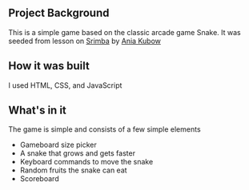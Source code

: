 ## Project Background

This is a simple game based on the classic arcade game Snake. It was seeded from lesson on [Srimba](https://scrimba.com/learn/snakegame) by [Ania Kubow](https://twitter.com/ania_kubow)

## How it was built

I used HTML, CSS, and JavaScript

## What's in it

The game is simple and consists of a few simple elements

-   Gameboard size picker
-   A snake that grows and gets faster
-   Keyboard commands to move the snake
-   Random fruits the snake can eat
-   Scoreboard